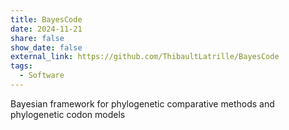 ```yaml
---
title: BayesCode
date: 2024-11-21
share: false
show_date: false
external_link: https://github.com/ThibaultLatrille/BayesCode
tags:
  - Software
---
```


Bayesian framework for phylogenetic comparative methods and phylogenetic codon models 